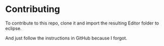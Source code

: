 # Contributing
To contribute to this repo, clone it and import the resulting Editor folder to eclipse.

And just follow the instructions in GitHub because I forgot.
